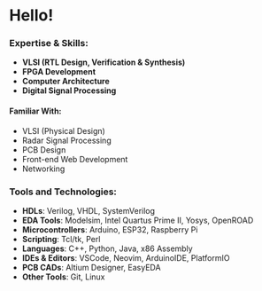 # **Hello!**



### **Expertise & Skills:**
- **VLSI (RTL Design, Verification & Synthesis)**
- **FPGA Development**
- **Computer Architecture**
- **Digital Signal Processing**


#### **Familiar With:**
- VLSI (Physical Design)
- Radar Signal Processing
- PCB Design
- Front-end Web Development
- Networking


### **Tools and Technologies:**
- **HDLs**: Verilog, VHDL, SystemVerilog
- **EDA Tools**: Modelsim, Intel Quartus Prime II, Yosys, OpenROAD
- **Microcontrollers**: Arduino, ESP32, Raspberry Pi
- **Scripting**: Tcl/tk, Perl
- **Languages**: C++, Python, Java, x86 Assembly
- **IDEs & Editors**: VSCode, Neovim, ArduinoIDE, PlatformIO
- **PCB CADs**: Altium Designer, EasyEDA
- **Other Tools**: Git, Linux
  
